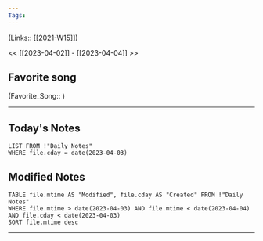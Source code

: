 ```yaml
---
Tags:
---
```

(Links:: [[2021-W15]])

<< [[2023-04-02]] - [[2023-04-04]] >>
## Favorite song
(Favorite_Song:: )

___
## Today's Notes
```dataview
LIST FROM !"Daily Notes"
WHERE file.cday = date(2023-04-03)
```
## Modified Notes
```dataview
TABLE file.mtime AS "Modified", file.cday AS "Created" FROM !"Daily Notes" 
WHERE file.mtime > date(2023-04-03) AND file.mtime < date(2023-04-04) AND file.cday < date(2023-04-03)
SORT file.mtime desc
```
___
